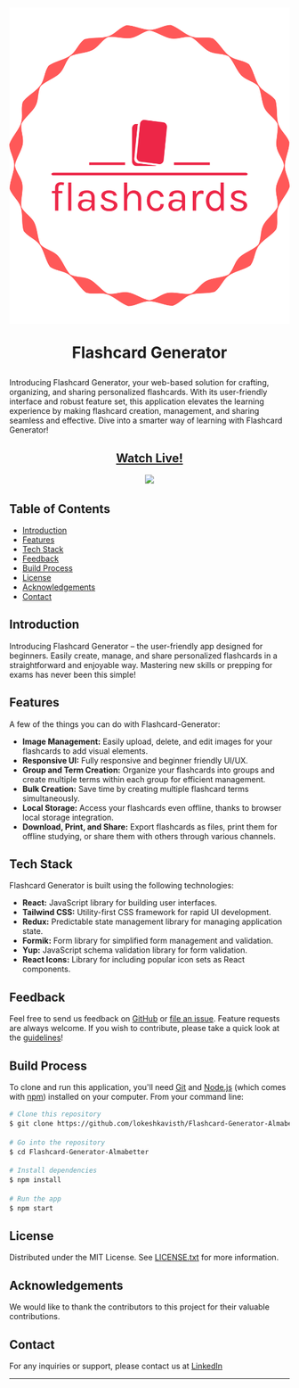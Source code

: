 
<h1 align="center">
  <br>

![logo](./src/assets/logo.png)

Flashcard Generator

</h1>

Introducing Flashcard Generator, your web-based solution for crafting, organizing, and sharing personalized flashcards. With its user-friendly interface and robust feature set, this application elevates the learning experience by making flashcard creation, management, and sharing seamless and effective. Dive into a smarter way of learning with Flashcard Generator!

<h2 align='center'>
<a href='/https://flashcard-generatorr.netlify.app/' target="_blank">Watch Live!</a>
</h2>

<p align="center">  
  <a href="https://opensource.org/licenses/MIT">
      <img src="https://img.shields.io/badge/License-MIT-yellow.svg">
  </a>
</p>

## Table of Contents

- [Introduction](#introduction)
- [Features](#features)
- [Tech Stack](#tech-stack)
- [Feedback](#feedback)
- [Build Process](#build-process)
- [License](#license)
- [Acknowledgements](#acknowledgements)
- [Contact](#contact)

## Introduction

Introducing Flashcard Generator – the user-friendly app designed for beginners. Easily create, manage, and share personalized flashcards in a straightforward and enjoyable way. Mastering new skills or prepping for exams has never been this simple!


## Features

A few of the things you can do with Flashcard-Generator:

- **Image Management:** Easily upload, delete, and edit images for your flashcards to add visual elements.
- **Responsive UI:** Fully responsive and beginner friendly UI/UX.
- **Group and Term Creation:** Organize your flashcards into groups and create multiple terms within each group for efficient management.
- **Bulk Creation:** Save time by creating multiple flashcard terms simultaneously.
- **Local Storage:** Access your flashcards even offline, thanks to browser local storage integration.
- **Download, Print, and Share:** Export flashcards as files, print them for offline studying, or share them with others through various channels.

## Tech Stack

Flashcard Generator is built using the following technologies:

- **React:** JavaScript library for building user interfaces.
- **Tailwind CSS:** Utility-first CSS framework for rapid UI development.
- **Redux:** Predictable state management library for managing application state.
- **Formik:** Form library for simplified form management and validation.
- **Yup:** JavaScript schema validation library for form validation.
- **React Icons:** Library for including popular icon sets as React components.

## Feedback

Feel free to send us feedback on [GitHub](https://github.com/khannkalam) or [file an issue](https://github.com/khannkalam/flashcard-generator/issues/new). Feature requests are always welcome. If you wish to contribute, please take a quick look at the [guidelines](./CONTRIBUTING.md)!


## Build Process

To clone and run this application, you'll need [Git](https://git-scm.com) and [Node.js](https://nodejs.org/en/download/) (which comes with [npm](http://npmjs.com)) installed on your computer. From your command line:

```bash
# Clone this repository
$ git clone https://github.com/lokeshkavisth/Flashcard-Generator-Almabetter.git

# Go into the repository
$ cd Flashcard-Generator-Almabetter

# Install dependencies
$ npm install

# Run the app
$ npm start
```

## License

Distributed under the MIT License. See [LICENSE.txt](./LICENSE.txt) for more information.

## Acknowledgements

We would like to thank the contributors to this project for their valuable contributions.

## Contact

For any inquiries or support, please contact us at [LinkedIn](https://www.linkedin.com/in/kalam-187960203)

---
